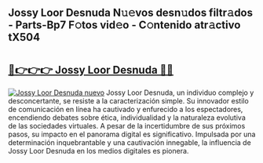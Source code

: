 ## Jossy Loor Desnuda N𝚞𝚎vos desn𝚞dos filtr𝚊dos - Parts-Bp7 F𝚘tos vid𝚎o - C𝚘ntenido atr𝚊ctivo tX504

# <h2><a href="http://mb7ccj.tromn.icu/?c=Jossy+Loor+Desnuda">🔗👉👉👉 Jossy Loor Desnuda 🔗🔗</a></h2>

[![Jossy Loor Desnuda nuevo](https://i.imgur.com/pEAQMta.gif)](http://mb7ccj.tromn.icu/?c=Jossy+Loor+Desnuda)
Jossy Loor Desnuda, un individuo complejo y desconcertante, se resiste a la caracterización simple. Su innovador estilo de comunicación en línea ha cautivado y enfurecido a los espectadores, encendiendo debates sobre ética, individualidad y la naturaleza evolutiva de las sociedades virtuales. A pesar de la incertidumbre de sus próximos pasos, su impacto en el panorama digital es significativo. Impulsada por una determinación inquebrantable y una cautivación innegable, la influencia de Jossy Loor Desnuda en los medios digitales es pionera.
